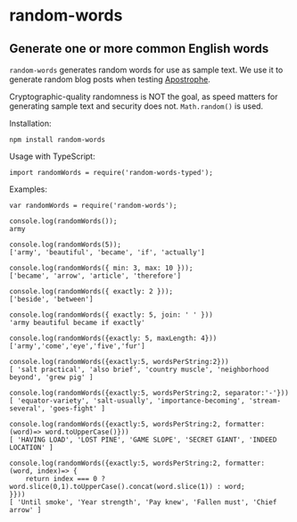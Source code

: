 # random-words

## Generate one or more common English words

`random-words` generates random words for use as sample text. We use it to generate random blog posts when testing [Apostrophe](http://apostrophecms.org).

Cryptographic-quality randomness is NOT the goal, as speed matters for generating sample text and security does not. `Math.random()` is used.

Installation:

    npm install random-words

Usage with TypeScript:

    import randomWords = require('random-words-typed');

Examples:

    var randomWords = require('random-words');

    console.log(randomWords());
    army

    console.log(randomWords(5));
    ['army', 'beautiful', 'became', 'if', 'actually']

    console.log(randomWords({ min: 3, max: 10 }));
    ['became', 'arrow', 'article', 'therefore']

    console.log(randomWords({ exactly: 2 }));
    ['beside', 'between']

    console.log(randomWords({ exactly: 5, join: ' ' }))
    'army beautiful became if exactly'

    console.log(randomWords({exactly: 5, maxLength: 4}))
    ['army','come','eye','five','fur']

    console.log(randomWords({exactly:5, wordsPerString:2}))
    [ 'salt practical', 'also brief', 'country muscle', 'neighborhood beyond', 'grew pig' ]

    console.log(randomWords({exactly:5, wordsPerString:2, separator:'-'}))
    [ 'equator-variety', 'salt-usually', 'importance-becoming', 'stream-several', 'goes-fight' ]

    console.log(randomWords({exactly:5, wordsPerString:2, formatter: (word)=> word.toUpperCase()}))
    [ 'HAVING LOAD', 'LOST PINE', 'GAME SLOPE', 'SECRET GIANT', 'INDEED LOCATION' ]

    console.log(randomWords({exactly:5, wordsPerString:2, formatter: (word, index)=> {
        return index === 0 ? word.slice(0,1).toUpperCase().concat(word.slice(1)) : word;
    }}))
    [ 'Until smoke', 'Year strength', 'Pay knew', 'Fallen must', 'Chief arrow' ]
